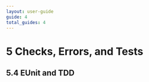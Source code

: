 ```yaml
---
layout: user-guide
guide: 4
total_guides: 4
---
```

#  5 Checks, Errors, and Tests

## 5.4 EUnit and TDD

